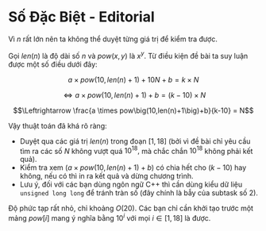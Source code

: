 # Số Đặc Biệt - Editorial

Vì $n$ rất lớn nên ta không thể duyệt từng giá trị để kiểm tra được.

Gọi $len(n)$ là độ dài số $n$ và $pow(x,y)$ là $x^y$. Từ điều kiện đề bài ta suy luận được một số điều dưới đây:

$$a \times pow\big(10,len(n)+1\big)+ 10N +b = k \times N$$

$$\Leftrightarrow a \times pow(10,len(n)+1)+b = (k-10) \times N$$

$$\Leftrightarrow \frac{a \times pow\big(10,len(n)+1\big)+b}{k-10} = N$$

Vậy thuật toán đã khá rõ ràng:
- Duyệt qua các giá trị $len(n)$ trong đoạn $[1,18]$ (bởi vì đề bài chỉ yêu cầu tìm ra các số $N$ không vượt quá $10^{18},$ mà chắc chắn $10^{18}$ không phải kết quả).
- Kiểm tra xem $\Big(a \times pow\big(10,len(n)+1\big)+b\Big)$ có chia hết cho $(k-10)$ hay không, nếu có thì in ra kết quả và dừng chương trình.
- Lưu ý, đối với các bạn dùng ngôn ngữ C++ thì cần dùng kiểu dữ liệu `unsigned long long` để tránh tràn số (đây chính là bẫy của subtask số $2$).

Độ phức tạp rất nhỏ, chỉ khoảng $O(20)$. Các bạn chỉ cần khởi tạo trước một mảng $pow[i]$ mang ý nghĩa bằng $10^i$ với mọi $i \in [1, 18]$ là được.